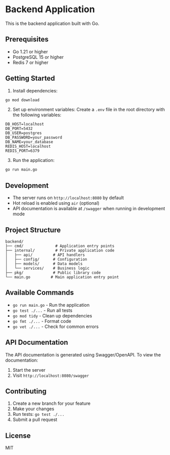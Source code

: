 # Backend Application

This is the backend application built with Go.

## Prerequisites

- Go 1.21 or higher
- PostgreSQL 15 or higher
- Redis 7 or higher

## Getting Started

1. Install dependencies:
```bash
go mod download
```

2. Set up environment variables:
Create a `.env` file in the root directory with the following variables:
```
DB_HOST=localhost
DB_PORT=5432
DB_USER=postgres
DB_PASSWORD=your_password
DB_NAME=your_database
REDIS_HOST=localhost
REDIS_PORT=6379
```

3. Run the application:
```bash
go run main.go
```

## Development

- The server runs on `http://localhost:8080` by default
- Hot reload is enabled using `air` (optional)
- API documentation is available at `/swagger` when running in development mode

## Project Structure

```
backend/
├── cmd/              # Application entry points
├── internal/         # Private application code
│   ├── api/         # API handlers
│   ├── config/      # Configuration
│   ├── models/      # Data models
│   └── services/    # Business logic
├── pkg/             # Public library code
└── main.go         # Main application entry point
```

## Available Commands

- `go run main.go` - Run the application
- `go test ./...` - Run all tests
- `go mod tidy` - Clean up dependencies
- `go fmt ./...` - Format code
- `go vet ./...` - Check for common errors

## API Documentation

The API documentation is generated using Swagger/OpenAPI. To view the documentation:

1. Start the server
2. Visit `http://localhost:8080/swagger`

## Contributing

1. Create a new branch for your feature
2. Make your changes
3. Run tests: `go test ./...`
4. Submit a pull request

## License

MIT 